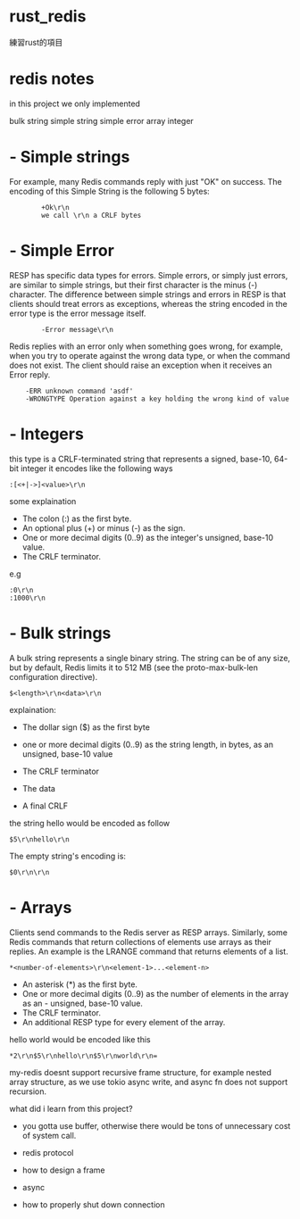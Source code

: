 # rust_redis
練習rust的項目


# redis notes

in this project we only implemented

bulk string
simple string
simple error
array
integer 


# - Simple strings
 For example, many Redis commands reply with just "OK" on success. The encoding of this Simple String is the following 5 bytes:
```
        +Ok\r\n
        we call \r\n a CRLF bytes
```
# - Simple Error

RESP has specific data types for errors. Simple errors, or simply just errors, are similar to simple strings, but their first character is the minus (-) character. The difference between simple strings and errors in RESP is that clients should treat errors as exceptions, whereas the string encoded in the error type is the error message itself.

```
        -Error message\r\n
```

Redis replies with an error only when something goes wrong, for example, when you try to operate against the wrong data type, or when the command does not exist. The client should raise an exception when it receives an Error reply.
    
```
    -ERR unknown command 'asdf'
    -WRONGTYPE Operation against a key holding the wrong kind of value
```

# - Integers 

this type is a CRLF-terminated string that represents a signed, base-10, 64-bit integer
it encodes like the following ways
```
:[<+|->]<value>\r\n
```

some explaination
- The colon (:) as the first byte.
- An optional plus (+) or minus (-) as the sign.
- One or more decimal digits (0..9) as the integer's unsigned, base-10 value.
- The CRLF terminator.

e.g 
```
:0\r\n
:1000\r\n
```

# - Bulk strings 

A bulk string represents a single binary string. The string can be of any size, but by default, Redis limits it to 512 MB (see the proto-max-bulk-len configuration directive).

```
$<length>\r\n<data>\r\n
```
explaination:

- The dollar sign ($) as the first byte
- one or more decimal digits (0..9) as the string length, in bytes, as an unsigned, base-10 value

- The CRLF terminator
- The data
- A final CRLF

the string hello would be encoded as follow
```
$5\r\nhello\r\n
```
The empty string's encoding is:
```
$0\r\n\r\n
```

# - Arrays

Clients send commands to the Redis server as RESP arrays. Similarly, some Redis commands that return collections of elements use arrays as their replies. An example is the LRANGE command that returns elements of a list.

```
*<number-of-elements>\r\n<element-1>...<element-n>
```

- An asterisk (*) as the first byte.
- One or more decimal digits (0..9) as the number of elements in the array as an - unsigned, base-10 value.
- The CRLF terminator.
- An additional RESP type for every element of the array.

hello world would be encoded like this

```
*2\r\n$5\r\nhello\r\n$5\r\nworld\r\n=
```




my-redis doesnt support recursive frame structure,
for example nested array structure, as we use tokio async write, and 
async fn does not support recursion. 

what did i learn from this project?

- you gotta use buffer, otherwise there would be tons of unnecessary cost of system call.

- redis protocol 

- how to design a frame

- async 

- how to properly shut down connection